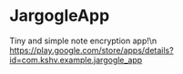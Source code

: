 # JargogleApp
Tiny and simple note encryption app!\n
https://play.google.com/store/apps/details?id=com.kshv.example.jargogle_app

